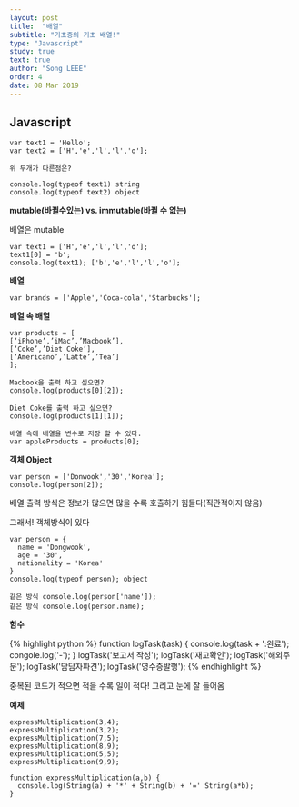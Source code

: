 ```yaml
---
layout: post
title:  "배열"
subtitle: "기초중의 기초 배열!"
type: "Javascript"
study: true
text: true
author: "Song LEEE"
order: 4
date: 08 Mar 2019
---
```


## Javascript

```
var text1 = 'Hello';
var text2 = ['H','e','l','l','o'];

위 두개가 다른점은?

console.log(typeof text1) string
console.log(typeof text2) object
```

<strong>mutable(바뀔수있는) vs. immutable(바뀔 수 없는)</strong>

<p>배열은 mutable</p>

```
var text1 = ['H','e','l','l','o'];
text1[0] = 'b';
console.log(text1); ['b','e','l','l','o'];
```

<strong>배열</strong>

```
var brands = ['Apple','Coca-cola','Starbucks'];
```

<strong>배열 속 배열</strong>

```
var products = [
[‘iPhone’,’iMac’,’Macbook’],
[‘Coke’,’Diet Coke’],
[‘Americano’,’Latte’,’Tea’]
];

```

```
Macbook을 출력 하고 싶으면?
console.log(products[0][2]);

Diet Coke를 출력 하고 싶으면?
console.log(products[1][1]);

배열 속에 배열을 변수로 저장 할 수 있다.
var appleProducts = products[0];

```

<strong>객체 Object</strong>

```
var person = ['Donwook','30','Korea'];
console.log(person[2]);
```
<p>배열 출력 방식은 정보가 많으면 많을 수록 호출하기 힘들다(직관적이지 않음)</p>
<p>그래서! 객체방식이 있다</p>

```
var person = {
  name = 'Dongwook',
  age = '30',
  nationality = 'Korea'
}
console.log(typeof person); object

같은 방식 console.log(person['name']);
같은 방식 console.log(person.name);
```

<strong>함수</strong>

{% highlight python %}
  function logTask(task) {
    console.log(task + ':완료');
    congole.log('-');
  }
  logTask('보고서 작성');
  logTask('재고확인');
  logTask('해외주문');
  logTask('담담자파견');
  logTask('영수증발행');
{% endhighlight %}
<p class="txt_point">중복된 코드가 적으면 적을 수록 일이 적다! 그리고 눈에 잘 들어옴</p>

<strong>예제</strong>

```
expressMultiplication(3,4);
expressMultiplication(3,2);
expressMultiplication(7,5);
expressMultiplication(8,9);
expressMultiplication(5,5);
expressMultiplication(9,9);

function expressMultiplication(a,b) {
  console.log(String(a) + '*' + String(b) + '=' String(a*b);
}

```
